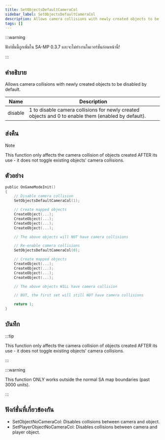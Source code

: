 ```yaml
---
title: SetObjectsDefaultCameraCol
sidebar_label: SetObjectsDefaultCameraCol
description: Allows camera collisions with newly created objects to be disabled by default.
tags: []
---
```


:::warning

ฟังก์ชั่นนี้ถูกเพิ่มใน SA-MP 0.3.7 และจะไม่ทำงานในเวอร์ชั่นก่อนหน้านี้!

:::

## คำอธิบาย

Allows camera collisions with newly created objects to be disabled by default.

| Name    | Description                                                                                         |
| ------- | --------------------------------------------------------------------------------------------------- |
| disable | 1 to disable camera collisions for newly created objects and 0 to enable them (enabled by default). |

## ส่งคืน

Note

This function only affects the camera collision of objects created AFTER its use - it does not toggle existing objects' camera collisions.

## ตัวอย่าง

```c
public OnGameModeInit()
{
    // Disable camera collision
    SetObjectsDefaultCameraCol(1);

    // Create mapped objects
    CreateObject(...);
    CreateObject(...);
    CreateObject(...);
    CreateObject(...);

    // The above objects will NOT have camera collisions

    // Re-enable camera collisions
    SetObjectsDefaultCameraCol(0);

    // Create mapped objects
    CreateObject(...);
    CreateObject(...);
    CreateObject(...);
    CreateObject(...);

    // The above objects WILL have camera collision

    // BUT, the first set will still NOT have camera collisions

    return 1;
}
```

## บันทึก

:::tip

This function only affects the camera collision of objects created AFTER its use - it does not toggle existing objects' camera collisions.

:::

:::warning

This function ONLY works outside the normal SA map boundaries (past 3000 units).

:::

## ฟังก์ชั่นที่เกี่ยวข้องกัน

- SetObjectNoCameraCol: Disables collisions between camera and object.
- SetPlayerObjectNoCameraCol: Disables collisions between camera and player object.
